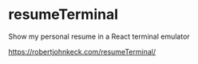 # resumeTerminal
Show my personal resume in a React terminal emulator

https://robertjohnkeck.com/resumeTerminal/

